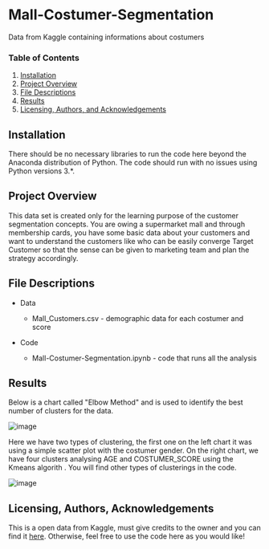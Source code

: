# Mall-Costumer-Segmentation
 Data from Kaggle containing informations about costumers

### Table of Contents

1. [Installation](#installation)
2. [Project Overview](#overview)
3. [File Descriptions](#files)
4. [Results](#results)
5. [Licensing, Authors, and Acknowledgements](#licensing)

## Installation <a name="installation"></a>

There should be no necessary libraries to run the code here beyond the Anaconda distribution of Python.  The code should run with no issues using Python versions 3.*.

## Project Overview<a name="overview"></a>

This data set is created only for the learning purpose of the customer segmentation concepts. You are owing a supermarket mall and through membership cards, you have some basic data about your customers and want to understand the customers like who can be easily converge Target Customer so that the sense can be given to marketing team and plan the strategy accordingly.

## File Descriptions <a name="files"></a>

- Data
   - Mall_Customers.csv - demographic data for each costumer and score

- Code
   - Mall-Costumer-Segmentation.ipynb - code that runs all the analysis

## Results<a name="results"></a>

Below is a chart called "Elbow Method" and is used to identify the best number of clusters for the data.

![image](https://user-images.githubusercontent.com/77889112/121788910-ca5cfa00-cba7-11eb-8f09-7f4dfeaffc95.png)

Here we have two types of clustering, the first one on the left chart it was using a simple scatter plot with the costumer gender. On the right chart, we have four clusters analysing AGE and COSTUMER_SCORE using the Kmeans algorith . You will find other types of clusterings in the code.

![image](https://user-images.githubusercontent.com/77889112/121788895-ae595880-cba7-11eb-8ef4-c1dac7b1be13.png)


## Licensing, Authors, Acknowledgements<a name="licensing"></a>

This is a open data from Kaggle, must give credits to the owner and you can find it [here](https://www.kaggle.com/vjchoudhary7/customer-segmentation-tutorial-in-python). Otherwise, feel free to use the code here as you would like! 
